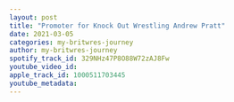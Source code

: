 ```yaml
---
layout: post
title: "Promoter for Knock Out Wrestling Andrew Pratt"
date: 2021-03-05
categories: my-britwres-journey
author: my-britwres-journey
spotify_track_id: 329NHz47P8O88W72zAJ8Fw
youtube_video_id: 
apple_track_id: 1000511703445
youtube_metadata: 
---
```

